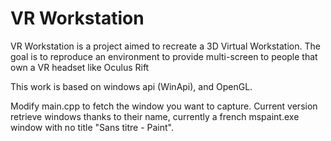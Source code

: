 VR Workstation
=============

VR Workstation is a project aimed to recreate a 3D Virtual Workstation. The goal is to reproduce an environment to provide multi-screen to people that own a VR headset like Oculus Rift

This work is based on windows api (WinApi), and OpenGL. 

Modify main.cpp to fetch the window you want to capture. Current version retrieve windows thanks to their name, currently a french mspaint.exe window with no title "Sans titre - Paint".
